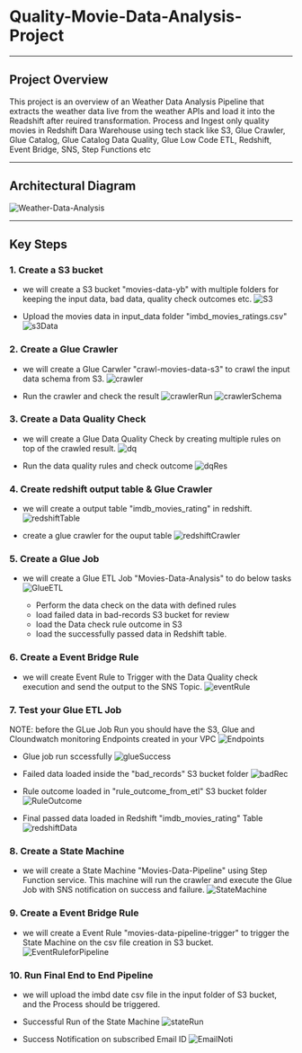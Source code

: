 # Quality-Movie-Data-Analysis-Project
***
## Project Overview
This project is an overview of an Weather Data Analysis Pipeline that extracts the weather data live from the weather APIs and load it into the Readshift after reuired transformation.
Process and Ingest only quality movies in Redshift Dara Warehouse using tech stack like S3, Glue Crawler, Glue Catalog, Glue Catalog Data Quality, Glue Low Code ETL, Redshift, Event Bridge, SNS, Step Functions etc

***

## Architectural Diagram
![Weather-Data-Analysis](https://github.com/yash872/Airline-Data-Ingestion-Project/blob/main/Images/Weather-Data-Analysis.jpg)

***

## Key Steps
### 1. Create a S3 bucket
- we will create a S3 bucket "movies-data-yb" with multiple folders for keeping the input data, bad data, quality check outcomes etc.
![S3](https://github.com/yash872/Quality-Movie-Data-Analysis-Project/blob/main/Images/S3.JPG)

- Upload the movies data in input_data folder "imbd_movies_ratings.csv"
![s3Data](https://github.com/yash872/Quality-Movie-Data-Analysis-Project/blob/main/Images/s3Data.JPG)

### 2. Create a Glue Crawler
- we will create a Glue Carwler "crawl-movies-data-s3" to crawl the input data schema from S3. 
![crawler](https://github.com/yash872/Quality-Movie-Data-Analysis-Project/blob/main/Images/crawler.JPG)

- Run the crawler and check the result
![crawlerRun](https://github.com/yash872/Quality-Movie-Data-Analysis-Project/blob/main/Images/crawlerRun.JPG)
![crawlerSchema](https://github.com/yash872/Quality-Movie-Data-Analysis-Project/blob/main/Images/crawlerSchema.JPG)

### 3. Create a Data Quality Check
- we will create a Glue Data Quality Check by creating multiple rules on top of the crawled result. 
![dq](https://github.com/yash872/Quality-Movie-Data-Analysis-Project/blob/main/Images/dq.JPG)

- Run the data quality rules and check outcome
![dqRes](https://github.com/yash872/Quality-Movie-Data-Analysis-Project/blob/main/Images/dqRes.JPG)
 
### 4. Create redshift output table & Glue Crawler
- we will create a output table "imdb_movies_rating" in redshift.
![redshiftTable](https://github.com/yash872/Quality-Movie-Data-Analysis-Project/blob/main/Images/redshiftTable.JPG)

- create a glue crawler for the ouput table
![redshiftCrawler](https://github.com/yash872/Quality-Movie-Data-Analysis-Project/blob/main/Images/redshiftCrawler.JPG)

### 5. Create a Glue Job
- we will create a Glue ETL Job "Movies-Data-Analysis" to do below tasks
![GlueETL](https://github.com/yash872/Quality-Movie-Data-Analysis-Project/blob/main/Images/GlueETL.JPG)

    - Perform the data check on the data with defined rules
    - load failed data in bad-records S3 bucket for review
    - load the Data check rule outcome in S3
    - load the successfully passed data in Redshift table.

### 6. Create a Event Bridge Rule
- we will create Event Rule to Trigger with the Data Quality check execution and send the output to the SNS Topic.
![eventRule](https://github.com/yash872/Quality-Movie-Data-Analysis-Project/blob/main/Images/eventRule.JPG)


### 7. Test your Glue ETL Job
NOTE: before the GLue Job Run you should have the S3, Glue and Cloundwatch monitoring Endpoints created in your VPC
![Endpoints](https://github.com/yash872/Quality-Movie-Data-Analysis-Project/blob/main/Images/Endpoints.JPG)

- Glue job run sccessfully 
![glueSuccess](https://github.com/yash872/Quality-Movie-Data-Analysis-Project/blob/main/Images/glueSuccess.JPG)

- Failed data loaded inside the "bad_records" S3 bucket folder
![badRec](https://github.com/yash872/Quality-Movie-Data-Analysis-Project/blob/main/Images/badRec.JPG)

- Rule outcome loaded in "rule_outcome_from_etl" S3 bucket folder
![RuleOutcome](https://github.com/yash872/Quality-Movie-Data-Analysis-Project/blob/main/Images/RuleOutcome.JPG)

- Final passed data loaded in Redshift "imdb_movies_rating" Table
![redshiftData](https://github.com/yash872/Quality-Movie-Data-Analysis-Project/blob/main/Images/redshiftData.JPG)

### 8. Create a State Machine
- we will create a State Machine "Movies-Data-Pipeline" using Step Function service.
This machine will run the crawler and execute the Glue Job with SNS notification on success and failure.
![StateMachine](https://github.com/yash872/Quality-Movie-Data-Analysis-Project/blob/main/Images/StateMachine.JPG)

### 9. Create a Event Bridge Rule
- we will create a Event Rule "movies-data-pipeline-trigger" to trigger the State Machine on the csv file creation in S3 bucket.
![EventRuleforPipeline](https://github.com/yash872/Quality-Movie-Data-Analysis-Project/blob/main/Images/EventRuleforPipeline.JPG)

### 10. Run Final End to End Pipeline
- we will upload the imbd date csv file in the input folder of S3 bucket, and the Process should be triggered.
- Successful Run of the State Machine
![stateRun](https://github.com/yash872/Quality-Movie-Data-Analysis-Project/blob/main/Images/stateRun.JPG)

- Success Notification on subscribed Email ID
![EmailNoti](https://github.com/yash872/Quality-Movie-Data-Analysis-Project/blob/main/Images/EmailNoti.JPG)
